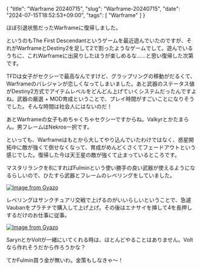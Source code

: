 {
    "title": "Warframe 20240715",
    "slug": "Warframe-20240715",
    "date": "2024-07-15T18:52:53+09:00",
    "tags": [
        "Warframe"
    ]
}

ほぼ引退状態だったWarframeに復帰しました。

というのもThe First Descendantというゲームを最近遊んでいたのですが、それがWarframeとDestiny2を足して2で割ったようなゲームでして。遊んでいるうちに、これWarframeに出戻りしたほうが楽しめるな……と思い復帰した次第です。

TFDは女子がセクシーで最高なんですけど、グラップリングの移動がだるくて、Warframeのバレジャンが恋しくなってしまいました。あと武器のステータス値がDestiny2方式でアイテムレベルをどんどん上げていくシステムだったんですよね。武器の厳選 + MOD育成ということで、プレイ時間がすごいことになりそうでした。そんな時間は社会人にはないのだ！

あとWarframeの女子もめちゃくちゃセクシーですからね。Valkyrとかたまらん。男フレームはNekros一択です。

といっても、Warframeはもとから大してやり込んでいたわけではなく、惑星開拓中に敵が強くて倒せなくなって、育成がめんどくさくてフェードアウトという感じでした。復帰した今は天王星の敵が強くて止まっているところです。


マスタリランクを8にすればFulminという使い勝手の良い武器が使えるようになるらしいので、ひたすら武器とフレームのレベリングをしていました。

[![Image from Gyazo](https://i.gyazo.com/0df44fb1dbffaf3549ad610fe8e9c70f.jpg)](https://gyazo.com/0df44fb1dbffaf3549ad610fe8e9c70f)

レベリングはサンクチュアリ交戦で上げるのがいいらしいということで、急遽Vaubanをプラチナで購入して上げ上げ。その後はエナサイを挿して4を長押しするだけのお仕事に従事。

[![Image from Gyazo](https://i.gyazo.com/0abfc77b3f201c1433cfc5e70558f595.jpg)](https://gyazo.com/0abfc77b3f201c1433cfc5e70558f595)

SarynとかVoltが一緒にいてくれる時は、ほとんどやることはありません。Voltなら作れそうだから作ろうかな？

てかFulmin買う金が無いわ。金策もしなきゃ～！